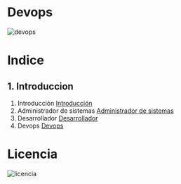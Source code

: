 # Devops
![devops](https://github.com/Ivanps1709/Devops-/assets/145538676/d825b938-8979-4fcf-98ae-5dc946b68541)

# Indice
## 1. Introduccion
1. Introducción
[Introducción](https://github.com/Ivanps1709/Devops-/blob/main/Introducci%C3%B3n.md)
2. Administrador de sistemas
[Administrador de sistemas](https://github.com/Ivanps1709/Devops-/blob/main/asir.md)
3. Desarrollador
[Desarrollador](https://github.com/Ivanps1709/Devops-/blob/main/desarrollador.md)
4. Devops
[Devops](https://github.com/Ivanps1709/Devops-/blob/main/devops.md)

# Licencia 
![licencia](https://github.com/Ivanps1709/Devops-/assets/145538676/32c2afb6-e8ed-48b1-8694-4a4848c0390c)


